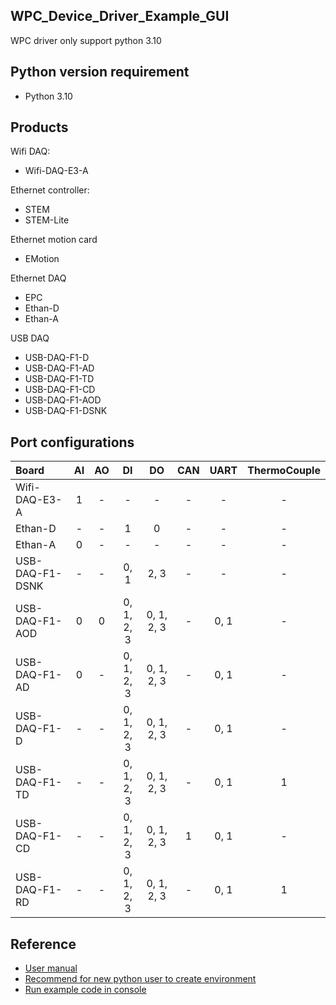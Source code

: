  
## WPC_Device_Driver_Example_GUI
 
WPC driver only support python 3.10

## Python version requirement
- Python 3.10 

Products
--------
Wifi DAQ:
- Wifi-DAQ-E3-A

Ethernet controller:
- STEM
- STEM-Lite

Ethernet motion card
- EMotion

Ethernet DAQ
- EPC
- Ethan-D
- Ethan-A

USB DAQ
- USB-DAQ-F1-D
- USB-DAQ-F1-AD
- USB-DAQ-F1-TD
- USB-DAQ-F1-CD
- USB-DAQ-F1-AOD
- USB-DAQ-F1-DSNK

Port configurations
-------------------

| Board           | AI  | AO | DI         | DO         | CAN | UART |ThermoCouple|
|:----------------|:---:|:--:|:----------:|:----------:|:---:|:----:|:----------:|
| Wifi-DAQ-E3-A   | 1   | -  | -          | -          |-    |-     |-           |
| Ethan-D         | -   | -  | 1          | 0          |-    |-     |-           |
| Ethan-A         | 0   | -  | -          | -          |-    |-     |-           |
| USB-DAQ-F1-DSNK | -   | -  | 0, 1       | 2, 3       |-    |-     |-           |
| USB-DAQ-F1-AOD  | 0   | 0  | 0, 1, 2, 3 | 0, 1, 2, 3 |-    |0, 1  |-           |
| USB-DAQ-F1-AD   | 0   | -  | 0, 1, 2, 3 | 0, 1, 2, 3 |-    |0, 1  |-           |
| USB-DAQ-F1-D    | -   | -  | 0, 1, 2, 3 | 0, 1, 2, 3 |-    |0, 1  |-           |
| USB-DAQ-F1-TD   | -   | -  | 0, 1, 2, 3 | 0, 1, 2, 3 |-    |0, 1  |1           |
| USB-DAQ-F1-CD   | -   | -  | 0, 1, 2, 3 | 0, 1, 2, 3 |1    |0, 1  |-           |
| USB-DAQ-F1-RD   | -   | -  | 0, 1, 2, 3 | 0, 1, 2, 3 |-    |0, 1  |1           |


## Reference
- [User manual](https://wpc-systems.github.io/WPC_Python_driver_release/)
- [Recommend for new python user to create environment](https://github.com/WPC-systems/WPC_Python_driver_release/wiki/Install-miniconda-and-build-environment) 
- [Run example code in console](https://github.com/WPC-systems/WPC_Python_driver_release/wiki/How-to-run-WPC-Python-driver-example-code-in-console)

